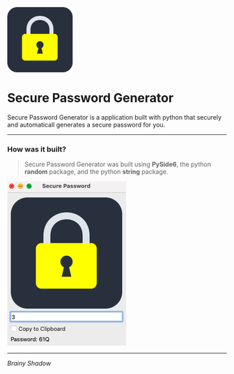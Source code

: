 <img src = 'https://github.com/BrainyShadow/secure-password-generator/blob/main/images/lock.png?raw=true' height = 150>
<h1>Secure Password Generator</h1>

Secure Password Generator is a application built with python that securely and automaticall generates a secure password for you.
 
-------------------------------------------------------------------------------------------------------------------------------------------------------------------------

 <h3>How was it built?</h3>

> Secure Password Generator was built using <b>PySide6</b>, the python <b>random</b> package, and the python <b>string</b> package.  
 
 
<img src="https://raw.githubusercontent.com/BrainyShadow/secure-password-generator/main/images/App.png"></img>

-------------------------------------------------------------------------------------------------------------------------------------------------------------------------
  
<i>Brainy Shadow</i>
